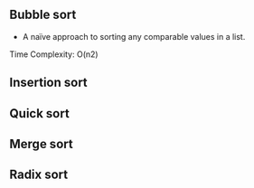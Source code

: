 ## Bubble sort
- A naïve approach to sorting any comparable values in a list.

Time Complexity: O(n2)

## Insertion sort
## Quick sort
## Merge sort
## Radix sort
